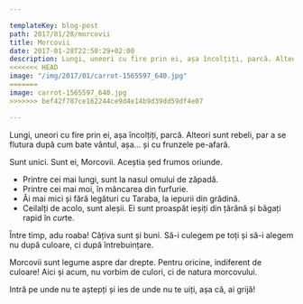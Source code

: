 ```yaml
---

templateKey: blog-post
path: 2017/01/28/morcovii
title: Morcovii
date: 2017-01-28T22:50:29+02:00
description: Lungi, uneori cu fire prin ei, așa încolțiți, parcă. Alteori sunt rebeli, par a se flutura după cum bate vântul, așa... și cu frunzele pe-afară.Sunt unici. Sunt ei, Morcovii. Acești
<<<<<<< HEAD
image: "/img/2017/01/carrot-1565597_640.jpg"
=======
image: carrot-1565597_640.jpg
>>>>>>> bef42f787ce162244ce9d4e14b9d39dd59df4e07

---
```

Lungi, uneori cu fire prin ei, așa încolțiți, parcă. Alteori sunt rebeli, par a se flutura după cum bate vântul, așa... și cu frunzele pe-afară.

Sunt unici. Sunt ei, Morcovii.
Aceștia șed frumos oriunde. 

- Printre cei mai lungi, sunt la nasul omului de zăpadă.
- Printre cei mai moi, în mâncarea din furfurie.
- Ăi mai mici și fără legături cu Taraba, la iepurii din grădină.
- Ceilalți de acolo, sunt aleșii. Ei sunt proaspăt ieșiți din țărână și băgați rapid în *cur*te. 

Între timp, adu roaba! Câțiva sunt și buni. Să-i culegem pe toți și să-i alegem nu după culoare, ci după întrebuințare.

Morcovii sunt legume aspre dar drepte. Pentru oricine, indiferent de culoare! Aici și acum, nu vorbim de culori, ci de natura morcovului.

Intră pe unde nu te aștepți și ies de unde nu te uiți, așa că, ai grijă!
